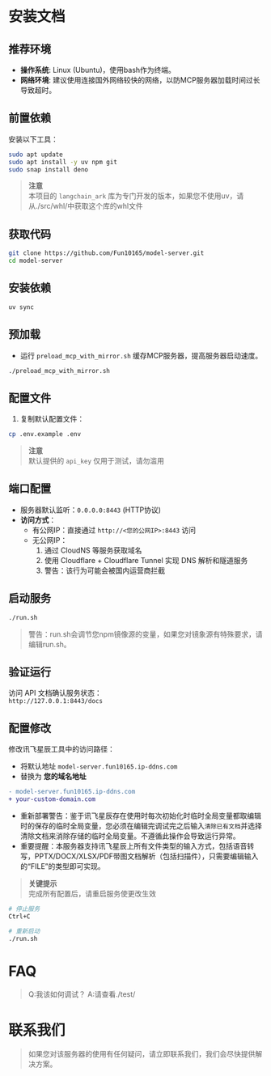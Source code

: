 # 安装文档

## 推荐环境
- **操作系统**: Linux (Ubuntu)，使用bash作为终端。
- **网络环境**: 建议使用连接国外网络较快的网络，以防MCP服务器加载时间过长导致超时。
## 前置依赖
安装以下工具：
```bash
sudo apt update
sudo apt install -y uv npm git
sudo snap install deno
```
> **注意**  
> 本项目的 `langchain_ark` 库为专门开发的版本，如果您不使用uv，请从./src/whl/中获取这个库的whl文件
## 获取代码
```bash
git clone https://github.com/Fun10165/model-server.git
cd model-server
```

## 安装依赖
```bash
uv sync
```
## 预加载
- 运行 `preload_mcp_with_mirror.sh` 缓存MCP服务器，提高服务器启动速度。
```bash
./preload_mcp_with_mirror.sh
```
## 配置文件
1. 复制默认配置文件：
```bash
cp .env.example .env
```
> **注意**  
> 默认提供的 `api_key` 仅用于测试，请勿滥用

## 端口配置
- 服务器默认监听：`0.0.0.0:8443` (HTTP协议)
- **访问方式**：
  - 有公网IP：直接通过 `http://<您的公网IP>:8443` 访问
  - 无公网IP：
    1. 通过 CloudNS 等服务获取域名
    2. 使用 Cloudflare + Cloudflare Tunnel 实现 DNS 解析和隧道服务
    3. 警告：该行为可能会被国内运营商拦截

## 启动服务
```bash
./run.sh
```
> 警告：run.sh会调节您npm镜像源的变量，如果您对镜象源有特殊要求，请编辑run.sh。
## 验证运行
访问 API 文档确认服务状态：  
`http://127.0.0.1:8443/docs`

## 配置修改
修改讯飞星辰工具中的访问路径：
- 将默认地址 `model-server.fun10165.ip-ddns.com` 
- 替换为 **您的域名地址**
```diff
- model-server.fun10165.ip-ddns.com
+ your-custom-domain.com
```
- 重新部署警告：鉴于讯飞星辰存在使用时每次初始化时临时全局变量都取编辑时的保存的临时全局变量，您必须在编辑完调试完之后输入`清除已有文档`并选择清除文档来消除存储的临时全局变量。不遵循此操作会导致运行异常。
- 重要提醒：本服务器支持讯飞星辰上所有文件类型的输入方式，包括语音转写，PPTX/DOCX/XLSX/PDF带图文档解析（包括扫描件），只需要编辑输入的“FILE”的类型即可实现。

> **关键提示**  
> 完成所有配置后，请重启服务使更改生效
```bash
# 停止服务
Ctrl+C

# 重新启动
./run.sh
```

# FAQ
> Q:我该如何调试？
> A:请查看./test/

# 联系我们
> 如果您对该服务器的使用有任何疑问，请立即联系我们，我们会尽快提供解决方案。